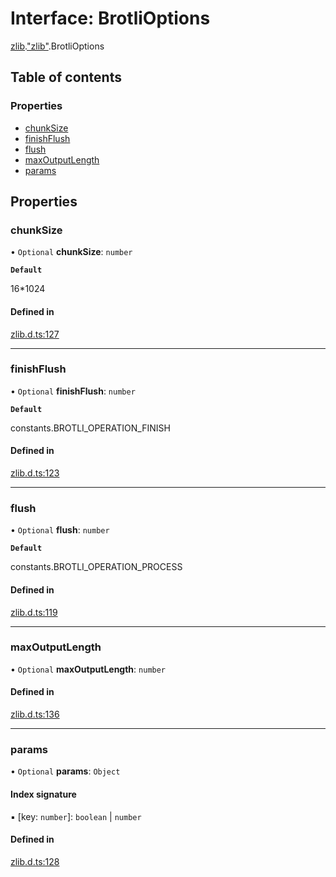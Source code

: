 # Interface: BrotliOptions

[zlib](../modules/zlib.md).["zlib"](../modules/zlib._zlib_.md).BrotliOptions

## Table of contents

### Properties

- [chunkSize](zlib._zlib_.BrotliOptions.md#chunksize)
- [finishFlush](zlib._zlib_.BrotliOptions.md#finishflush)
- [flush](zlib._zlib_.BrotliOptions.md#flush)
- [maxOutputLength](zlib._zlib_.BrotliOptions.md#maxoutputlength)
- [params](zlib._zlib_.BrotliOptions.md#params)

## Properties

### chunkSize

• `Optional` **chunkSize**: `number`

**`Default`**

16*1024

#### Defined in

[zlib.d.ts:127](https://github.com/goodcodedev/bun-types/blob/8bd1b3a/zlib.d.ts#L127)

___

### finishFlush

• `Optional` **finishFlush**: `number`

**`Default`**

constants.BROTLI_OPERATION_FINISH

#### Defined in

[zlib.d.ts:123](https://github.com/goodcodedev/bun-types/blob/8bd1b3a/zlib.d.ts#L123)

___

### flush

• `Optional` **flush**: `number`

**`Default`**

constants.BROTLI_OPERATION_PROCESS

#### Defined in

[zlib.d.ts:119](https://github.com/goodcodedev/bun-types/blob/8bd1b3a/zlib.d.ts#L119)

___

### maxOutputLength

• `Optional` **maxOutputLength**: `number`

#### Defined in

[zlib.d.ts:136](https://github.com/goodcodedev/bun-types/blob/8bd1b3a/zlib.d.ts#L136)

___

### params

• `Optional` **params**: `Object`

#### Index signature

▪ [key: `number`]: `boolean` \| `number`

#### Defined in

[zlib.d.ts:128](https://github.com/goodcodedev/bun-types/blob/8bd1b3a/zlib.d.ts#L128)
